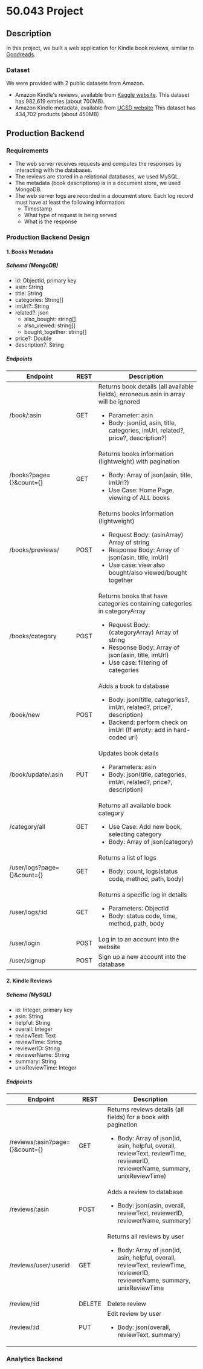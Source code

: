 # 50.043 Project

## Description
In this project, we built a web application for Kindle book reviews, similar to [Goodreads](https://goodreads.com).

### Dataset
We were provided with 2 public datasets from Amazon.
+ Amazon Kindle's reviews, available from [Kaggle website](https://www.kaggle.com/bharadwaj6/kindle-reviews). 
This dataset has 982,619 entries (about 700MB).
+ Amazon Kindle metadata, available from [UCSD website](http://jmcauley.ucsd.edu/data/amazon/)
This dataset has 434,702 products (about 450MB)


## Production Backend
### Requirements
* The web server receives requests and computes the responses by interacting with the databases. 
* The reviews are stored in a relational databases, we used MySQL.
* The metadata (book descriptions) is in a document store, we used MongoDB.
* The web server logs are recorded in a document store. Each log record must have at least the following information:
  + Timestamp
  + What type of request is being served
  + What is the response

### Production Backend Design
#### 1. Books Metadata
##### Schema (MongoDB)
* id: ObjectId, primary key
* asin: String
* title: String
* categories: String[]
* imUrl?: String
* related?: json
  + also_bought: string[]
  + also_viewed: string[]
  + bought_together: string[] 
* price?: Double
* description?: String
##### Endpoints
| Endpoint                    | REST | Description                                                  |
|-----------------------------|------|--------------------------------------------------------------|
| /book/:asin                 | GET  | Returns book details (all available fields), erroneous asin in array will be ignored<br/><ul><li>Parameter: asin</li><li>Body: json(id, asin, title, categories, imUrl, related?, price?, description?)</li></ul> |
| /books?page={}&count={}     | GET  | Returns books information (lightweight) with pagination<br/><ul><li>Body: Array of json(asin, title, imUrl?)</li><li>Use Case: Home Page, viewing of ALL books</li></ul> |
| /books/previews/            | POST | Returns books information (lightweight)<br/><ul><li>Request Body: (asinArray) Array of string</li><li>Response Body: Array of json(asin, title, imUrl)</li><li>Use case: view also bought/also viewed/bought together</li></ul> |
| /books/category             | POST | Returns books that have categories containing categories in categoryArray<br/><ul><li>Request Body: (categoryArray) Array of string</li><li>Response Body: Array of json(asin, title, imUrl)</li><li>Use case: filtering of categories</li></ul>|
| /book/new                   | POST | Adds a book to database<br/><ul><li>Body: json(title, categories?, imUrl, related?, price?, description)</li><li>Backend: perform check on imUrl (If empty: add in hard-coded url)</li></ul> |
| /book/update/:asin          | PUT  | Updates book details<br/><ul><li>Parameters: asin</li><li>Body: json(title, categories, imUrl, related?, price?, description)</li></ul> |
| /category/all               | GET  | Returns all available book category<br/><ul><li>Use Case: Add new book, selecting category</li><li>Body: Array of json(category)</li></ul> |
| /user/logs?page={}&count={} | GET  | Returns a list of logs<br/><ul><li>Body: count, logs(status code, method, path, body)</li></ul> |
| /user/logs/:id              | GET  | Returns a specific log in details<br/><ul><li>Parameters: ObjectId</li><li>Body: status code, time, method, path, body</li></ul> |
| /user/login                 | POST | Log in to an account into the website |
| /user/signup                | POST | Sign up a new account into the database |

#### 2. Kindle Reviews
##### Schema (MySQL)
* id: Integer, primary key
* asin: String
* helpful: String
* overall: Integer
* reviewText: Text
* reviewTime: String
* reviewerID: String
* reviewerName: String
* summary: String
* unixReviewTime: Integer
##### Endpoints    
| Endpoint                        | REST   | Description                                                  |
|---------------------------------|--------|--------------------------------------------------------------|
| /reviews/:asin?page={}&count={} | GET    | Returns reviews details (all fields) for a book with pagination<br/><ul><li>Body: Array of json(id, asin, helpful, overall, reviewText, reviewTime, reviewerID, reviewerName, summary, unixReviewTime)</li></ul> |
| /reviews/:asin                  | POST   | Adds a review to database<br/><ul><li>Body: json(asin, overall, reviewText, reviewerID, reviewerName, summary)</li></ul> |
| /reviews/user/:userid           | GET    | Returns all reviews by user<br/><ul><li>Body: Array of json(id, asin, helpful, overall, reviewText, reviewTime, reviewerID, reviewerName, summary, unixReviewTime</li></ul> |
| /review/:id                     | DELETE | Delete review |
| /review/:id                     | PUT    | Edit review by user<br/><ul><li>Body: json(overall, reviewText, summary)</li></ul> |



### Analytics Backend
